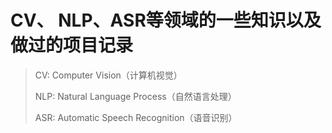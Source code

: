 #  CV、 NLP、ASR等领域的一些知识以及做过的项目记录

>   CV: Computer Vision（计算机视觉）
>
>   NLP: Natural Language Process（自然语言处理）
>
>   ASR: Automatic Speech Recognition（语音识别）
